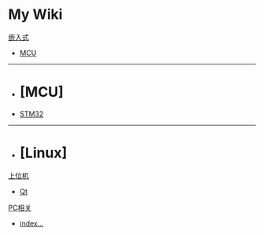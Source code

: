 # My Wiki

[嵌入式]()

  * [MCU](Technology/index.md)
  - - - -
  * # [MCU]
  * [STM32](Embeded/MCU/STM32/index.md)
  - - - -
  * # [Linux] 

[上位机]()

  * [Qt](PC_Program/Qt/index.md)

[PC相关]()

  * [index...](PC_About/Windows/index.md)
